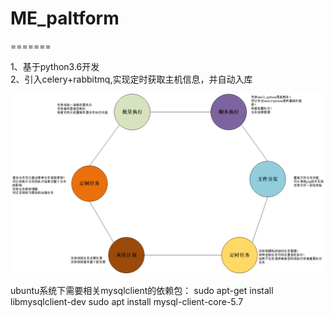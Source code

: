 # ME_paltform 

=======

1、基于python3.6开发    
2、引入celery+rabbitmq,实现定时获取主机信息，并自动入库

![总体设计](https://github.com/jaminlu/ME_paltform/blob/master/%E4%BD%9C%E4%B8%9A%E7%AE%A1%E7%90%86%E5%B9%B3%E5%8F%B0%E8%AE%BE%E8%AE%A1.jpg)

ubuntu系统下需要相关mysqlclient的依赖包：
sudo apt-get install libmysqlclient-dev
sudo apt install mysql-client-core-5.7
